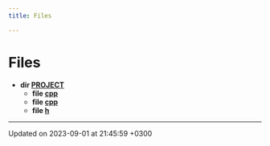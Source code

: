 ```yaml
---
title: Files

---
```


# Files




* **dir [PROJECT](Files/dir_08ab30fa68a0a04db606124f2264e7c9.md#dir-project)** 
    * **file [cpp](Files/main_8cpp.md#file-main.cpp)** 
    * **file [cpp](Files/name_8cpp.md#file-name.cpp)** 
    * **file [h](Files/name_8h.md#file-name.h)** 



-------------------------------

Updated on 2023-09-01 at 21:45:59 +0300
